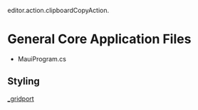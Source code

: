 editor.action.clipboardCopyAction.

# General **Core Application Files**

* MauiProgram.cs

## Styling

[\_gridport](_gridport.md)
